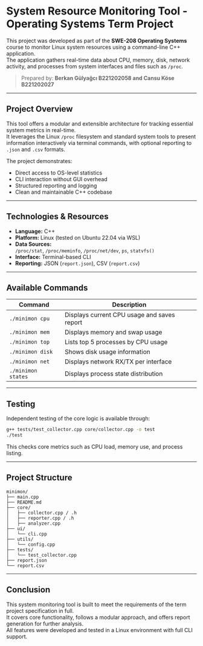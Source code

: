 #  System Resource Monitoring Tool - Operating Systems Term Project

This project was developed as part of the **SWE-208 Operating Systems** course to monitor Linux system resources using a command-line C++ application.  
The application gathers real-time data about CPU, memory, disk, network activity, and processes from system interfaces and files such as `/proc`.

>  Prepared by: **Berkan Gülyağcı B221202058 and Cansu Köse B221202027**  

---

##  Project Overview

This tool offers a modular and extensible architecture for tracking essential system metrics in real-time.  
It leverages the Linux `/proc` filesystem and standard system tools to present information interactively via terminal commands, with optional reporting to `.json` and `.csv` formats.

The project demonstrates:
- Direct access to OS-level statistics
- CLI interaction without GUI overhead
- Structured reporting and logging
- Clean and maintainable C++ codebase

---

##  Technologies & Resources

- **Language:** C++  
- **Platform:** Linux (tested on Ubuntu 22.04 via WSL)  
- **Data Sources:**  
  `/proc/stat`, `/proc/meminfo`, `/proc/net/dev`, `ps`, `statvfs()`  
- **Interface:** Terminal-based CLI  
- **Reporting:** JSON (`report.json`), CSV (`report.csv`)

---

##  Available Commands

| Command              | Description                                  |
|----------------------|----------------------------------------------|
| `./minimon cpu`      | Displays current CPU usage and saves report  |
| `./minimon mem`      | Displays memory and swap usage               |
| `./minimon top`      | Lists top 5 processes by CPU usage           |
| `./minimon disk`     | Shows disk usage information                 |
| `./minimon net`      | Displays network RX/TX per interface         |
| `./minimon states`   | Displays process state distribution          |

---

## Testing

Independent testing of the core logic is available through:

```bash
g++ tests/test_collector.cpp core/collector.cpp -o test
./test
```

This checks core metrics such as CPU load, memory use, and process listing.

---

##  Project Structure

```
minimon/
├── main.cpp
├── README.md
├── core/
│   ├── collector.cpp / .h
│   ├── reporter.cpp / .h
│   ├── analyzer.cpp
├── ui/
│   └── cli.cpp
├── utils/
│   └── config.cpp
├── tests/
│   └── test_collector.cpp
├── report.json
└── report.csv
```

---

## Conclusion

This system monitoring tool is built to meet the requirements of the term project specification in full.  
It covers core functionality, follows a modular approach, and offers report generation for further analysis.  
All features were developed and tested in a Linux environment with full CLI support.

